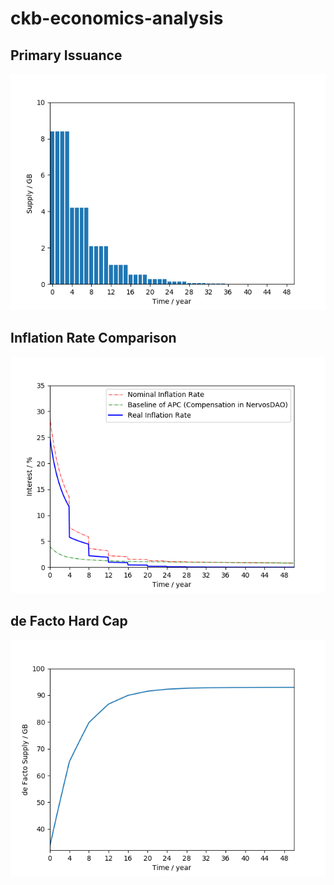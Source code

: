 # ckb-economics-analysis

## Primary Issuance

![img](./img/Figure_1.png)

## Inflation Rate Comparison

![img](./img/Figure_2.png)

## de Facto Hard Cap

![img](./img/Figure_3.png)
